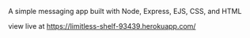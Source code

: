 A simple messaging app built with Node, Express, EJS, CSS, and HTML

view live at https://limitless-shelf-93439.herokuapp.com/
